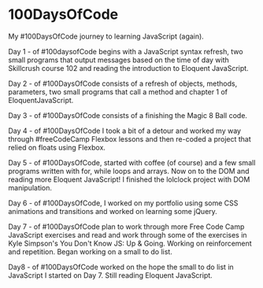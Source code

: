 # 100DaysOfCode
My #100DaysOfCode journey to learning JavaScript (again).

Day 1 - of #100daysofCode begins with a JavaScript syntax refresh, two small programs that output messages based on the time of day with Skillcrush course 102 and reading the introduction to Eloquent JavaScript.

Day 2 -  of #100DaysOfCode consists of a refresh of objects, methods, parameters, two small programs that call a method and chapter 1 of EloquentJavaScript.

Day 3 - of #100DaysOfCode consists of a finishing the Magic 8 Ball code.

Day 4 - of #100DaysOfCode I took a bit of a detour and worked my way through #freeCodeCamp Flexbox lessons and then re-coded a project that relied on floats using Flexbox. 

Day 5 - of #100DaysOfCode, started with coffee (of course) and a few small programs written with for, while loops and arrays. Now on to the DOM and reading more Eloquent JavaScript! I finished the lolclock project with DOM manipulation. 

Day 6 - of #100DaysOfCode, I worked on my portfolio using some CSS animations and transitions and worked on learning some jQuery. 

Day 7 - of #100DaysOfCode plan to work through more Free Code Camp JavaScript exercises and read and work through some of the exercises in Kyle Simpson's You Don't Know JS: Up & Going. Working on reinforcement and repetition. Began working on a small to do list.

Day8 - of #100DaysOfCode worked on the hope the small to do list in JavaScript I started on Day 7. Still reading Eloquent JavaScript.

